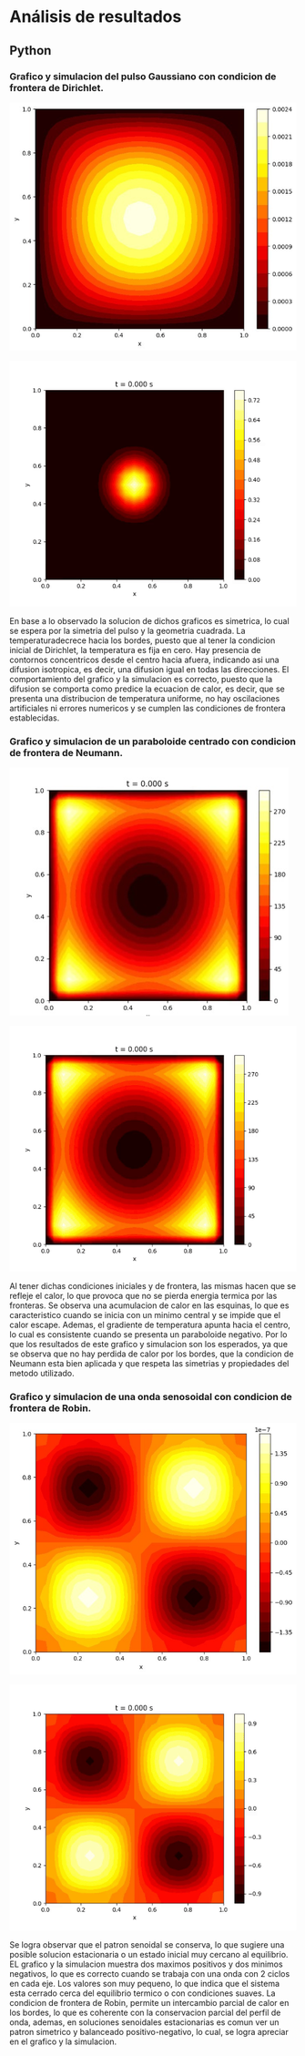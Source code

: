 # Análisis de resultados 

## Python 

### Grafico y simulacion del pulso Gaussiano con condicion de frontera de Dirichlet.

![Grafico de resultados](imagenes/G1.jpg) 

![Simulacion](imagenes/AA.gif) 

En base a lo observado la solucion de dichos graficos es simetrica, lo cual se espera por la simetria del pulso y la geometria cuadrada. La temperaturadecrece hacia los bordes, puesto que al tener la condicion inicial de Dirichlet, la temperatura es fija en cero. Hay presencia de contornos concentricos desde el centro hacia afuera, indicando asi una difusion isotropica, es decir, una difusion igual en todas las direcciones. 
El comportamiento del grafico y la simulacion es correcto, puesto que la difusion se comporta como predice la ecuacion de calor, es decir, que se presenta una distribucion de temperatura uniforme, no hay oscilaciones artificiales ni errores numericos y se cumplen las condiciones de frontera establecidas. 


### Grafico y simulacion de un paraboloide centrado con condicion de frontera de Neumann.

![Grafico de resultados](imagenes/G2.jpg) 

![Simulacion](imagenes/BB.gif) 

Al tener dichas condiciones iniciales y de frontera, las mismas hacen que se refleje el calor, lo que provoca que no se pierda energia termica por las fronteras. Se observa una acumulacion de calor en las esquinas, lo que es caracteristico cuando se inicia con un minimo central y se impide que el calor escape. Ademas, el gradiente de temperatura apunta hacia el centro, lo cual es consistente cuando se presenta un paraboloide negativo. 
Por lo que los resultados de este grafico y simulacion son los esperados, ya que se observa que no hay perdida de calor por los bordes, que la condicion de Neumann esta bien aplicada y que respeta las simetrias y propiedades del metodo utilizado. 


### Grafico y simulacion de una onda senosoidal con condicion de frontera de Robin. 

![Grafico de resultados](imagenes/G3.jpg) 

![Simulacion](imagenes/CC.gif) 

Se logra observar que el patron senoidal se conserva, lo que sugiere una posible solucion estacionaria o un estado inicial muy cercano al equilibrio. EL grafico y la simulacion muestra dos maximos positivos y dos minimos negativos, lo que es correcto cuando se trabaja con una onda con 2 ciclos en cada eje. Los valores son muy pequeno, lo que indica que el sistema esta cerrado cerca del equilibrio termico o con condiciones suaves.
La condicion de frontera de Robin, permite un intercambio parcial de calor en los bordes, lo que es coherente con la conservacion parcial del perfil de onda, ademas, en soluciones senoidales estacionarias es comun ver un patron simetrico y balanceado positivo-negativo, lo cual, se logra apreciar en el grafico y la simulacion. 
